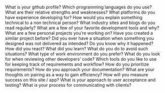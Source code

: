 What is your github profile?
Which programming languages do you use? What are their relative strengths and weaknesses?
What platforms do you have experience developing for?
How would you explain something technical to a non technical person?
What industry sites and blogs do you read regularly?
What are a few of your favorite development tools and why?
What are a few personal projects you’re working on?
Have you created a similar project before?
Did you ever have a situation when something you designed was not delivered as intended? Do you know why it happened? How did you react? What did you learn? What do you do to avoid such situations?
What type of work environment do you prefer?
What do you look for when reviewing other developers’ code? 
Which tools do you like to use for keeping track of requirements and workflow?
How do you prioritize requirements?
How do you approach your documentation?
What are your thoughts on pairing as a way to gain efficiency?
How will you measure success on this site / app?
What is your approach to user acceptance and testing?
What is your process for communicating with clients?
